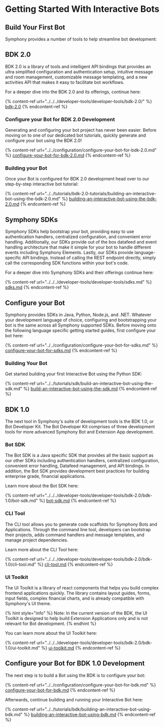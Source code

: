 # Getting Started With Interactive Bots

## Build Your First Bot

Symphony provides a number of tools to help streamline bot development:

## BDK 2.0

BDK 2.0 is a library of tools and intelligent API bindings that provides an ultra simplified configuration and authentication setup, intuitive message and room management, customizable message templating, and a new activities API that makes it easy to facilitate bot workflows. &#x20;

For a deeper dive into the BDK 2.0 and its offerings, continue here:

{% content-ref url="../../../developer-tools/developer-tools/bdk-2.0/" %}
[bdk-2.0](../../../developer-tools/developer-tools/bdk-2.0/)
{% endcontent-ref %}

### Configure your Bot for BDK 2.0 Development

Generating and configuring your bot project has never been easier.  Before moving on to one of our dedicated bot tutorials, quickly generate and configure your bot using the BDK 2.0!

{% content-ref url="../../configuration/configure-your-bot-for-bdk-2.0.md" %}
[configure-your-bot-for-bdk-2.0.md](../../configuration/configure-your-bot-for-bdk-2.0.md)
{% endcontent-ref %}

### Building your Bot

Once your Bot is configured for BDK 2.0 development head over to our step-by-step interactive bot tutorial:

{% content-ref url="../../tutorials/bdk-2.0-tutorials/building-an-interactive-bot-using-the-bdk-2.0.md" %}
[building-an-interactive-bot-using-the-bdk-2.0.md](../../tutorials/bdk-2.0-tutorials/building-an-interactive-bot-using-the-bdk-2.0.md)
{% endcontent-ref %}

## Symphony SDKs

Symphony SDKs help bootstrap your bot, providing easy to use authentication handlers, centralized configuration, and convenient error handling. Additionally, our SDKs provide out of the box datafeed and event handling architecture that make it simple for your bot to handle different events including Symphony Elements. Lastly, our SDKs provide language-specific API bindings. Instead of calling the REST endpoint directly, simply call the corresponding SDK functions within your bot's code.

For a deeper dive into Symphony SDKs and their offerings continue here:

{% content-ref url="../../../developer-tools/developer-tools/sdks.md" %}
[sdks.md](../../../developer-tools/developer-tools/sdks.md)
{% endcontent-ref %}

## Configure your Bot

Symphony provides SDKs in Java, Python, Node.js, and .NET. Whatever your development language of choice, configuring and bootstrapping your bot is the same across all Symphony supported SDKs. Before moving onto the following language specific getting started guides, first configure your bot here:

{% content-ref url="../../configuration/configure-your-bot-for-sdks.md" %}
[configure-your-bot-for-sdks.md](../../configuration/configure-your-bot-for-sdks.md)
{% endcontent-ref %}

### Building Your Bot

Get started building your first Interactive Bot using the Python SDK:

{% content-ref url="../../tutorials/sdk/build-an-interactive-bot-using-the-sdk.md" %}
[build-an-interactive-bot-using-the-sdk.md](../../tutorials/sdk/build-an-interactive-bot-using-the-sdk.md)
{% endcontent-ref %}

## BDK 1.0

The next tool in Symphony's suite of development tools is the BDK 1.0, or Bot Developer Kit. The Bot Developer Kit comprises of three development tools for more advanced Symphony Bot and Extension App development.

### Bot SDK

The Bot SDK is a Java specific SDK that provides all the basic support as our other SDKs including authentication handlers, centralized configuration, convenient error handling, Datafeed management, and API bindings. In addition, the Bot SDK provides development best practices for building enterprise grade, financial applications.

Learn more about the Bot SDK here:

{% content-ref url="../../../developer-tools/developer-tools/bdk-2.0/bdk-1.0/bot-sdk.md" %}
[bot-sdk.md](../../../developer-tools/developer-tools/bdk-2.0/bdk-1.0/bot-sdk.md)
{% endcontent-ref %}

### CLI Tool

The CLI tool allows you to generate code scaffolds for Symphony Bots and Applications. Through the command line tool, developers can bootstrap their projects, adds command handlers and message templates, and manage project dependencies.

Learn more about the CLI Tool here:

{% content-ref url="../../../developer-tools/developer-tools/bdk-2.0/bdk-1.0/cli-tool.md" %}
[cli-tool.md](../../../developer-tools/developer-tools/bdk-2.0/bdk-1.0/cli-tool.md)
{% endcontent-ref %}

### UI Toolkit

The UI Toolkit is a library of react components that helps you build complex frontend applications quickly. The library contains layout guides, forms, input fields, complex financial charts, and is already compatible with Symphony's UI theme.

{% hint style="info" %}
Note: In the current version of the BDK, the UI Toolkit is designed to help build Extension Applications only and is not relevant for Bot development.
{% endhint %}

You can learn more about the UI Toolkit here:

{% content-ref url="../../../developer-tools/developer-tools/bdk-2.0/bdk-1.0/ui-toolkit.md" %}
[ui-toolkit.md](../../../developer-tools/developer-tools/bdk-2.0/bdk-1.0/ui-toolkit.md)
{% endcontent-ref %}

## Configure your Bot for BDK 1.0 Development

The next step is to build a Bot using the BDK is to configure your bot:

{% content-ref url="../../configuration/configure-your-bot-for-bdk.md" %}
[configure-your-bot-for-bdk.md](../../configuration/configure-your-bot-for-bdk.md)
{% endcontent-ref %}

Afterwards, continue building and running your Interactive Bot here:

{% content-ref url="../../tutorials/bdk/building-an-interactive-bot-using-bdk.md" %}
[building-an-interactive-bot-using-bdk.md](../../tutorials/bdk/building-an-interactive-bot-using-bdk.md)
{% endcontent-ref %}
